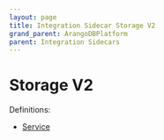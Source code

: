 ```yaml
---
layout: page
title: Integration Sidecar Storage V2
grand_parent: ArangoDBPlatform
parent: Integration Sidecars
---
```


# Storage V2

Definitions:

- [Service](https://github.com/arangodb/kube-arangodb/blob/1.2.44/integrations/storage/v2/definition/storage.proto)

